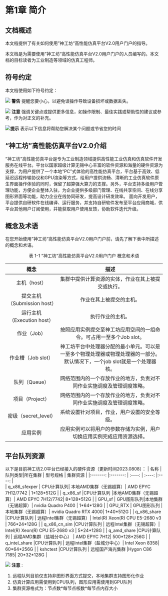 # 第1章 简介

##  文档概述

<!-- <div id="GUI_app"></div>

<span id="jump">跳转到的地方</span> -->

本文档提供了有关如何使用”神工坊“高性能仿真平台V2.0用户门户的指导。

本文档是为需要使用”神工坊“高性能仿真平台V2.0用户门户的人员编写的。本文档的目标读者为工业制造等领域的仿真工程师。


## 符号约定

本文档使用如下符号约定：

![](figs/warn.png) **警告** 提醒您要小心，以避免误操作导致设备损坏或数据丢失。

![](figs/notice.png) **注意** 强调关键点或提供更多信息，如操作限制、最佳实践或帮助性的建议或参考，作为对正文的补充。

![](figs/hint.png)**提示** 表示以下信息将帮助您解决某个问题或节省您的时间

## “神工坊”高性能仿真平台V2.0介绍

“神工坊”高性能仿真平台是专为工业制造领域提供高性能工业仿真和仿真软件开发服务在线平台。平台以国家超级计算无锡中心丰富的软件资源和海量的硬件资源为支撑，为用户提供了一个本地“PC”式体验的高性能仿真平台，平台基于高效、低延迟远程传输协议和GPU渲染等方式，给用户提供流畅、清晰的工业仿真软件原生界面操作体验的同时，保留了超算强大算力的支撑。另外，平台支持多级用户管理功能，方便企业整体入驻，为企业提供多级部门管理、在线共享空间、在线分享图形界面等功能，助力企业在线协同研发，提高设计研发效率。
面向开发用户，平台提供自研软件在线编译、运行服务，并支持自研软件发布至平台应用商城，供平台其他用户订阅使用，并能获取用户使用反馈，协助软件迭代升级。

## 概念及术语
在您开始使用”神工坊“高性能仿真平台V2.0用户门户前，请先了解下表中所描述的概念和术语。

<center>表 1-1 “神工坊“高性能仿真平台V2.0用户门户 概念和术语</center>

| 概念     | 描述 |
|  :-------:        | :----:  |
| 主机（host） | 集群中提供计算资源的实体，作业在其上被提交或执行。 |
| 提交主机（Submission host） | 作业在其上被提交的主机。 |
| 运行主机（Execution host） | 执行作业的主机。 |
| 作业（Job） | 按照应用实例提交至神工坊应用空间的一组命令。可占用一至多个Job slot。 |
| 作业槽（Job slot） | 神工坊平台中处理器分配的最小单元。可以是一至多个物理处理器或物理处理器的一部分。默认情况下，一个job slot就是一个处理器核。 |
| 队列（Queue） | 网络范围内的一个存放作业的地方，负责对不同作业实施调度及管理调度策略。 |
| 项目（Project） | 网络范围内的一个存放作业的地方，负责对不同作业实施调度及管理调度策略。 | 资源池（Resources Pool） | 管理员可对多种不同调度器的资源池进行统一管理。|
| 密级（secret_level） | 系统设置针对项目，作业，用户设置的安全等级。|
| 应用实例 | 应用实例可以将用户的参数存储为实例，用户切换应用实例完成应用资源选择。|

## 平台队列资源
以下是目前神工坊2.0平台已经接入的硬件资源（更新时间2023.0808）：
| 名称         |  队列类型|所在集群 |    型号规格          |    集群资源 |
|:-------:      |:-------:     | :----:    | :----:           |:----:      |  
| q_x86_sfexper | CPU计算队列| 本地AMD集群（无锡超算）| AMD EPYC 7H12/7742  |     1\*128\*512G    | 
| q_x86_sf      |CPU计算队列 |本地AMD集群（无锡超算）| AMD EPYC 7H12/7742|     8\*128\*512G   | 
|  GPU_sf       | GPU图形队列|本地集群（无锡超算）| nvidia Quadro P400 |   1\*64\*128G     |
|  GPU_RTX      |  GPU图形队列 |本地集群（无锡超算）| nvidia Quadro RTX 4000|    1\*40\*512G    |
| q_x86_share   |CPU计算队列 | 远程Intel集群（无锡超算）| Intel(R) Xeon(R) CPU E5-2680 v3 |    766\*24\*128G    | 
| q_x86_cn_sim  |CPU计算队列 | 远程Intel集群（无锡超算）| Intel(R) Xeon(R) CPU E5-2680 v3 |    5\*24\*128G    | 
| q_amd_share   |CPU计算队列 | 远程AMD集群（盐城分中心）  | AMD EPYC 7H12| 500\*128\*256G    |
| q_intel_share |CPU计算队列 | 远程Intel集群（盐城分中心）| Intel Xeon 8358| 60\*64\*256G      |
| kshctest      |CPU计算队列 | 远程国产海光集群 |Hygon C86 7185|  20\*32\*128G   |

![](figs/notice.png) **注意** :

1. 远程队列目前仅支持非图形界面方式提交，本地集群支持图形化作业 
2. 仿真计算应用需使用到CPU队列，图形应用需使用到GPU队列
3. 集群资源格式为：节点数\*每节点核数\*每节点内存大小
